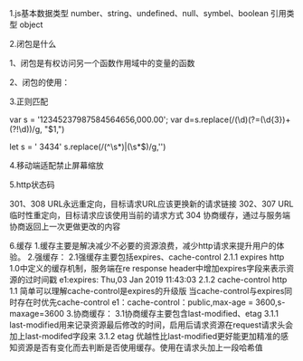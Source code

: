 1.js基本数据类型
number、string、undefined、null、symbel、boolean  引用类型 object

2.闭包是什么

1、闭包是有权访问另一个函数作用域中的变量的函数

2、闭包的使用：

3.正则匹配

var s = '12345237987584564656,000.00';
var d=s.replace(/(\d)(?=(\d{3})+(?!\d))/g, "$1,")


let s = ' 3434'
s.replace(/(^\s*)|(\s*$)/g,'')


4.移动端适配禁止屏幕缩放
<meta name="viewport" content="width=device-width,initial-scale=1,maxinum-scale=1,user-scalble=no">

5.http状态码

301、308 URL永远重定向，目标请求URL应该更换新的请求链接
302、307 URL临时性重定向，目标请求应该使用当前的请求方式
304 协商缓存，通过与服务端协商返回上一次更做更改的内容


6.缓存
1.缓存主要是解决减少不必要的资源浪费，减少http请求来提升用户的体验。
2.强缓存：
    2.1强缓存主要包括expires、cache-control
        2.1.1 expires http 1.0中定义的缓存机制，服务端在re response header中增加expires字段来表示资源的过时间戳 e1:expires: Thu,03 Jan 2019 11:43:03 
        2.1.2 cache-control http 1.1 简单可以理解cache-control是expires的升级版 当cache-control与expires同时存在时优先cache-control e1：cache-control：public,max-age = 3600,s-maxage=3600
3.协商缓存：
    3.1协商缓存主要包含last-modified、etag
        3.1.1 last-modified用来记录资源最后修改的时间，启用后请求资源在request请求头会加上last-modifed字段来
        3.1.2 etag 优越性比last-modified更好能更加精准的感知资源是否有变化而去判断是否使用缓存。使用在请求头加上一段哈希值

